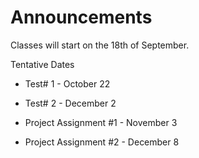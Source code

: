# Announcements

Classes will start on the 18th of September.

Tentative Dates
+ Test# 1 - October 22 
+ Test# 2 - December 2

+ Project Assignment #1 - November 3
+ Project Assignment #2 - December 8
